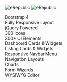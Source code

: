 ![eRepublic](https://image.ibb.co/cWELwU/logo.jpg)
![eRepublic](https://image.ibb.co/iVHPqp/1_Big_Screen.jpg)

Bootstrap 4  
Fully Responsive Layout  
jQuery Powered  
300 Icons  
300+ UI Elements  
Dashboard Cards & Widgets  
Listing Cards & Widgets  
Responsive Navbar Menu  
Navigation Layouts  
Charts  
Form Wizards  
WYSIWYG Editor  
